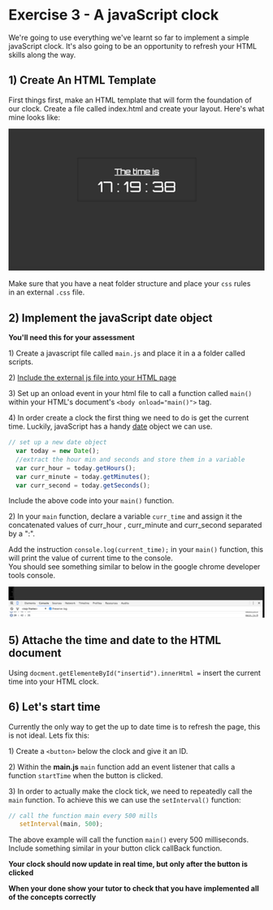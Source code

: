 # Exercise 3 - A javaScript clock

We're going to use everything we've learnt so far to implement a simple javaScript clock.  It's also going to be an opportunity to refresh your HTML skills along the way.

## 1\) Create An HTML Template

First things first, make an HTML template that will form the foundation of our clock. Create a file called index.html and create your layout.  Here's what mine looks like:

![my website](img/screen-shot-of-website.png)

Make sure that you have a neat folder structure and place your `css` rules  
in an external `.css` file.

## 2\) Implement the javaScript date object

**You'll need this for your assessment**

1\) Create a javascript file called `main.js` and place it in a a folder called scripts.

2\) [Include the external js file into your HTML page](https://sirus21.gitbooks.io/cda401/content/sessions/session2/external.html)

3\) Set up an onload event in your html file to call a function called `main()` within your HTML's document's `<body onload="main()">` tag.

4\) In order create a clock the first thing we need to do is get the current time. Luckily, javaScript has a handy [date](http://www.w3schools.com/jsref/jsref_obj_date.asp) object we can use.

```javascript
// set up a new date object 
  var today = new Date();
  //extract the hour min and seconds and store them in a variable 
  var curr_hour = today.getHours();
  var curr_minute = today.getMinutes();
  var curr_second = today.getSeconds();
```

Include the above code into your `main()` function.

2\) In your `main` function, declare a variable `curr_time` and assign it the concatenated values of  curr\_hour , curr\_minute and curr\_second  separated by a ":".

Add the instruction `console.log(current_time);` in your `main()` function, this will print the value of current time to the console.  
You should see something similar to below in the google chrome developer tools console.

![console](img/google-tools.png)

## 5\) Attache the time and date to the HTML document

Using `docment.getElementeById("insertid").innerHtml =` insert the current time into your HTML clock.

## 6\) Let's start time

Currently  the only way to get the up to date time is to refresh the page, this is not ideal.  Lets fix this:

1\) Create a `<button>` below the clock and give it an ID.

2\) Within the **main.js**  `main` function add an event listener that calls a function `startTime` when the button is clicked.

3\) In order to actually make the clock tick, we need to repeatedly call the `main` function. To achieve this we can use the    `setInterval()` function:

```javascript
// call the function main every 500 mills
   setInterval(main, 500);
```

The above example will call the function `main()` every 500 milliseconds. Include something similar in your button click callBack function.

**Your clock should now update in real time, but only after the button is clicked**

**When your done show your tutor to check that you have implemented all of the concepts correctly**

